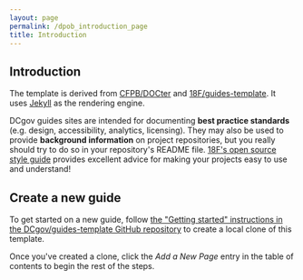 ```yaml
---
layout: page
permalink: /dpob_introduction_page
title: Introduction
---
```


## Introduction

The template is derived from [CFPB/DOCter](https://github.com/CFPB/DOCter) and [18F/guides-template](https://github.com/18F/guides-template). It uses [Jekyll](http://jekyllrb.com/) as the rendering engine.

DCgov guides sites are intended for documenting **best practice standards** (e.g. design, accessibility, analytics, licensing). They may also be used to provide **background information** on project repositories, but you really should try to do so in your repository's README file. [18F's open source style guide](https://pages.18f.gov/open-source-guide/) provides excellent advice for making your projects easy to use and understand!

## Create a new guide

To get started on a new guide, follow [the "Getting started" instructions in the DCgov/guides-template GitHub repository](https://github.com/DCgov/guides-template/#getting-started) to create a local clone of this template.

Once you've created a clone, click the _Add a New Page_ entry in the table of
contents to begin the rest of the steps.

